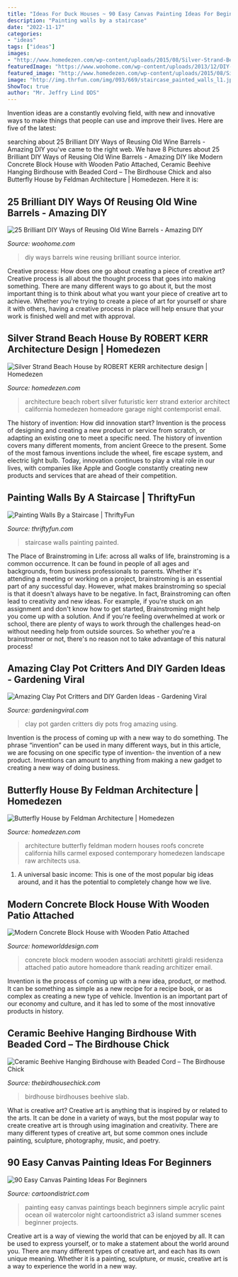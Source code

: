 ```yaml
---
title: "Ideas For Duck Houses ~ 90 Easy Canvas Painting Ideas For Beginners"
description: "Painting walls by a staircase"
date: "2022-11-17"
categories:
- "ideas"
tags: ["ideas"]
images:
- "http://www.homedezen.com/wp-content/uploads/2015/08/Silver-Strand-Beach-House-by-ROBERT-KERR-architecture-design-14.jpg"
featuredImage: "https://www.woohome.com/wp-content/uploads/2013/12/DIY-Ways-To-Re-Use-Wine-Barrels-3.jpg"
featured_image: "http://www.homedezen.com/wp-content/uploads/2015/08/Silver-Strand-Beach-House-by-ROBERT-KERR-architecture-design-14.jpg"
image: "http://img.thrfun.com/img/093/669/staircase_painted_walls_l1.jpg"
ShowToc: true
author: "Mr. Jeffry Lind DDS"
---
```



Invention ideas are a constantly evolving field, with new and innovative ways to make things that people can use and improve their lives. Here are five of the latest:

	

		
searching about 25 Brilliant DIY Ways of Reusing Old Wine Barrels - Amazing DIY you've came to the right web. We have 8 Pictures about 25 Brilliant DIY Ways of Reusing Old Wine Barrels - Amazing DIY like Modern Concrete Block House with Wooden Patio Attached, Ceramic Beehive Hanging Birdhouse with Beaded Cord – The Birdhouse Chick and also Butterfly House by Feldman Architecture | Homedezen. Here it is:
		
    
## 25 Brilliant DIY Ways Of Reusing Old Wine Barrels - Amazing DIY

<img loading=lazy src="https://www.woohome.com/wp-content/uploads/2013/12/DIY-Ways-To-Re-Use-Wine-Barrels-3.jpg" onerror="this.onerror=null;this.src='https://tse4.mm.bing.net/th?id=OIP.rkUhJfrErLTAYQrKdm0gmgHaLH&amp;pid=15.1';" alt="25 Brilliant DIY Ways of Reusing Old Wine Barrels - Amazing DIY">

_Source: woohome.com_

>diy ways barrels wine reusing brilliant source interior. 

	

Creative process: How does one go about creating a piece of creative art?
Creative process is all about the thought process that goes into making something. There are many different ways to go about it, but the most important thing is to think about what you want your piece of creative art to achieve. Whether you’re trying to create a piece of art for yourself or share it with others, having a creative process in place will help ensure that your work is finished well and met with approval.

    
## Silver Strand Beach House By ROBERT KERR Architecture Design | Homedezen

<img loading=lazy src="http://www.homedezen.com/wp-content/uploads/2015/08/Silver-Strand-Beach-House-by-ROBERT-KERR-architecture-design-14.jpg" onerror="this.onerror=null;this.src='https://tse2.mm.bing.net/th?id=OIP.vhoEoZ3AoTafJkfGqejZugHaE8&amp;pid=15.1';" alt="Silver Strand Beach House by ROBERT KERR architecture design | Homedezen">

_Source: homedezen.com_

>architecture beach robert silver futuristic kerr strand exterior architect california homedezen homeadore garage night contemporist email. 

	

The history of invention: How did innovation start?
Invention is the process of designing and creating a new product or service from scratch, or adapting an existing one to meet a specific need. The history of invention covers many different moments, from ancient Greece to the present. Some of the most famous inventions include the wheel, fire escape system, and electric light bulb. Today, innovation continues to play a vital role in our lives, with companies like Apple and Google constantly creating new products and services that are ahead of their competition.

    
## Painting Walls By A Staircase | ThriftyFun

<img loading=lazy src="http://img.thrfun.com/img/093/669/staircase_painted_walls_l1.jpg" onerror="this.onerror=null;this.src='https://tse2.mm.bing.net/th?id=OIP.Z08rXGAQXMLsFliS3Ob8TgHaJ4&amp;pid=15.1';" alt="Painting Walls By a Staircase | ThriftyFun">

_Source: thriftyfun.com_

>staircase walls painting painted. 

	

The Place of Brainstroming in Life:
across all walks of life, brainstroming is a common occurrence. It can be found in people of all ages and backgrounds, from business professionals to parents. Whether it's attending a meeting or working on a project, brainstroming is an essential part of any successful day. However, what makes brainstroming so special is that it doesn't always have to be negative. In fact, Brainstroming can often lead to creativity and new ideas. For example, if you're stuck on an assignment and don't know how to get started, Brainstroming might help you come up with a solution. And if you're feeling overwhelmed at work or school, there are plenty of ways to work through the challenges head-on without needing help from outside sources. So whether you're a brainstromer or not, there's no reason not to take advantage of this natural process!

    
## Amazing Clay Pot Critters And DIY Garden Ideas - Gardening Viral

<img loading=lazy src="http://gardeningviral.com/wp-content/uploads/2017/01/Frog-Clay-Pot-.jpg" onerror="this.onerror=null;this.src='https://tse1.mm.bing.net/th?id=OIP.n2NhG-q_ti2E5R2od3B8mQHaJ4&amp;pid=15.1';" alt="Amazing Clay Pot Critters and DIY Garden Ideas - Gardening Viral">

_Source: gardeningviral.com_

>clay pot garden critters diy pots frog amazing using. 

	

Invention is the process of coming up with a new way to do something. The phrase “invention” can be used in many different ways, but in this article, we are focusing on one specific type of invention- the invention of a new product. Inventions can amount to anything from making a new gadget to creating a new way of doing business.

    
## Butterfly House By Feldman Architecture | Homedezen

<img loading=lazy src="http://www.homedezen.com/wp-content/uploads/2014/11/Butterfly-House-by-Feldman-Architecture-15.jpg" onerror="this.onerror=null;this.src='https://tse4.mm.bing.net/th?id=OIP.wrQnQeIr2hBV9Y5w7bLF9gHaFk&amp;pid=15.1';" alt="Butterfly House by Feldman Architecture | Homedezen">

_Source: homedezen.com_

>architecture butterfly feldman modern houses roofs concrete california hills carmel exposed contemporary homedezen landscape raw architects usa. 

	

1. A universal basic income: This is one of the most popular big ideas around, and it has the potential to completely change how we live.

    
## Modern Concrete Block House With Wooden Patio Attached

<img loading=lazy src="http://homeworlddesign.com/wp-content/uploads/2016/06/Modern-Concrete-Block-House-with-Wooden-Patio-Attached-12.jpg" onerror="this.onerror=null;this.src='https://tse2.mm.bing.net/th?id=OIP.OSeG_t4KZ_-0m9zysD_8TQHaLH&amp;pid=15.1';" alt="Modern Concrete Block House with Wooden Patio Attached">

_Source: homeworlddesign.com_

>concrete block modern wooden associati architetti giraldi residenza attached patio autore homeadore thank reading architizer email. 

	

Invention is the process of coming up with a new idea, product, or method. It can be something as simple as a new recipe for a recipe book, or as complex as creating a new type of vehicle. Invention is an important part of our economy and culture, and it has led to some of the most innovative products in history.

    
## Ceramic Beehive Hanging Birdhouse With Beaded Cord – The Birdhouse Chick

<img loading=lazy src="https://cdn.shopify.com/s/files/1/0642/1903/products/beehive-birdhouse_grande.jpg?v=1425777576" onerror="this.onerror=null;this.src='https://tse3.mm.bing.net/th?id=OIP.CRAYU-LP1PZ3dHPhM8VSuAHaIY&amp;pid=15.1';" alt="Ceramic Beehive Hanging Birdhouse with Beaded Cord – The Birdhouse Chick">

_Source: thebirdhousechick.com_

>birdhouse birdhouses beehive slab. 

	

What is creative art?
Creative art is anything that is inspired by or related to the arts. It can be done in a variety of ways, but the most popular way to create creative art is through using imagination and creativity. There are many different types of creative art, but some common ones include painting, sculpture, photography, music, and poetry.

    
## 90 Easy Canvas Painting Ideas For Beginners

<img loading=lazy src="http://www.cartoondistrict.com/wp-content/uploads/2017/06/Easy-Canvas-Painting-Ideas-For-Beginners17-1.jpg" onerror="this.onerror=null;this.src='https://tse2.mm.bing.net/th?id=OIP.vvkeAUxQvgkUVSxEPgOckQHaJ4&amp;pid=15.1';" alt="90 Easy Canvas Painting Ideas For Beginners">

_Source: cartoondistrict.com_

>painting easy canvas paintings beach beginners simple acrylic paint ocean oil watercolor night cartoondistrict a3 island summer scenes beginner projects. 

	

Creative art is a way of viewing the world that can be enjoyed by all. It can be used to express yourself, or to make a statement about the world around you. There are many different types of creative art, and each has its own unique meaning. Whether it is a painting, sculpture, or music, creative art is a way to experience the world in a new way.

